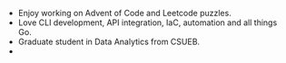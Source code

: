 - Enjoy working on Advent of Code and Leetcode puzzles.
- Love CLI development, API integration, IaC, automation and all things Go.
- Graduate student in Data Analytics from CSUEB.
- 